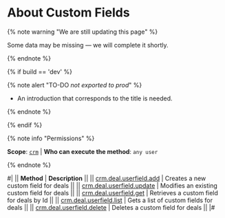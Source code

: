 # About Custom Fields

{% note warning "We are still updating this page" %}

Some data may be missing — we will complete it shortly.

{% endnote %}

{% if build == 'dev' %}

{% note alert "TO-DO _not exported to prod_" %}

- An introduction that corresponds to the title is needed.

{% endnote %}

{% endif %}

{% note info "Permissions" %}

**Scope**: [`crm`](../../../scopes/permissions.md) | **Who can execute the method**: `any user`

{% endnote %}

#|
|| **Method** | **Description** ||
|| [crm.deal.userfield.add](./crm-deal-userfield-add.md) | Creates a new custom field for deals ||
|| [crm.deal.userfield.update](./crm-deal-userfield-update.md) | Modifies an existing custom field for deals ||
|| [crm.deal.userfield.get](./crm-deal-userfield-get.md) | Retrieves a custom field for deals by Id ||
|| [crm.deal.userfield.list](./crm-deal-userfield-list.md) | Gets a list of custom fields for deals ||
|| [crm.deal.userfield.delete](./crm-deal-userfield-delete.md) | Deletes a custom field for deals ||
|#